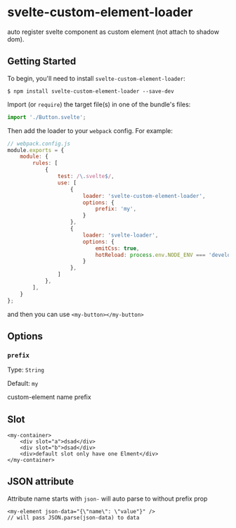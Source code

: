 # svelte-custom-element-loader

auto register svelte component as custom element (not attach to shadow dom).

## Getting Started

To begin, you'll need to install `svelte-custom-element-loader`:

```console
$ npm install svelte-custom-element-loader --save-dev
```

Import (or `require`) the target file(s) in one of the bundle's files:

```js
import './Button.svelte';
```

Then add the loader to your `webpack` config. For example:

```js
// webpack.config.js
module.exports = {
	module: {
		rules: [
			{
				test: /\.svelte$/,
				use: [
					{
						loader: 'svelte-custom-element-loader',
						options: {
							prefix: 'my',
						}
					},
					{
						loader: 'svelte-loader',
						options: {
							emitCss: true,
							hotReload: process.env.NODE_ENV === 'development'
						}
					},
				]
			},
		],
	}
};
```

and then you can use `<my-button></my-button>`

## Options

### `prefix`

Type: `String`

Default: `my`

custom-element name prefix

## Slot

```
<my-container>
	<div slot="a">dsad</div>
	<div slot="b">dsad</div>
	<div>default slot only have one Elment</div>
</my-container>
```

## JSON attribute

Attribute name starts with `json-` will auto parse to without prefix prop
```
<my-element json-data="{\"name\": \"value"}" />
// will pass JSON.parse(json-data) to data
```